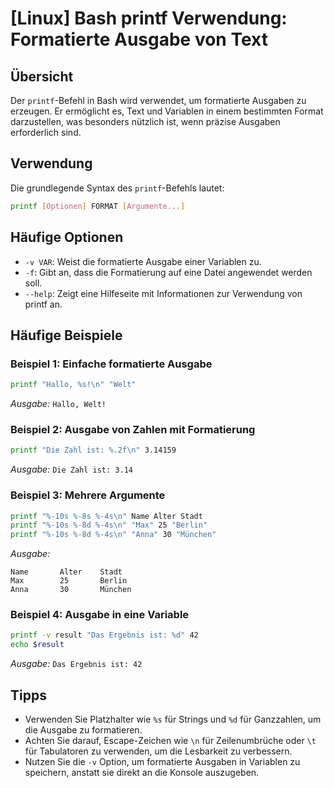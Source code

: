 # [Linux] Bash printf Verwendung: Formatierte Ausgabe von Text

## Übersicht
Der `printf`-Befehl in Bash wird verwendet, um formatierte Ausgaben zu erzeugen. Er ermöglicht es, Text und Variablen in einem bestimmten Format darzustellen, was besonders nützlich ist, wenn präzise Ausgaben erforderlich sind.

## Verwendung
Die grundlegende Syntax des `printf`-Befehls lautet:

```bash
printf [Optionen] FORMAT [Argumente...]
```

## Häufige Optionen
- `-v VAR`: Weist die formatierte Ausgabe einer Variablen zu.
- `-f`: Gibt an, dass die Formatierung auf eine Datei angewendet werden soll.
- `--help`: Zeigt eine Hilfeseite mit Informationen zur Verwendung von printf an.

## Häufige Beispiele

### Beispiel 1: Einfache formatierte Ausgabe
```bash
printf "Hallo, %s!\n" "Welt"
```
*Ausgabe:* `Hallo, Welt!`

### Beispiel 2: Ausgabe von Zahlen mit Formatierung
```bash
printf "Die Zahl ist: %.2f\n" 3.14159
```
*Ausgabe:* `Die Zahl ist: 3.14`

### Beispiel 3: Mehrere Argumente
```bash
printf "%-10s %-8s %-4s\n" Name Alter Stadt
printf "%-10s %-8d %-4s\n" "Max" 25 "Berlin"
printf "%-10s %-8d %-4s\n" "Anna" 30 "München"
```
*Ausgabe:*
```
Name       Alter    Stadt
Max        25       Berlin
Anna       30       München
```

### Beispiel 4: Ausgabe in eine Variable
```bash
printf -v result "Das Ergebnis ist: %d" 42
echo $result
```
*Ausgabe:* `Das Ergebnis ist: 42`

## Tipps
- Verwenden Sie Platzhalter wie `%s` für Strings und `%d` für Ganzzahlen, um die Ausgabe zu formatieren.
- Achten Sie darauf, Escape-Zeichen wie `\n` für Zeilenumbrüche oder `\t` für Tabulatoren zu verwenden, um die Lesbarkeit zu verbessern.
- Nutzen Sie die `-v` Option, um formatierte Ausgaben in Variablen zu speichern, anstatt sie direkt an die Konsole auszugeben.
